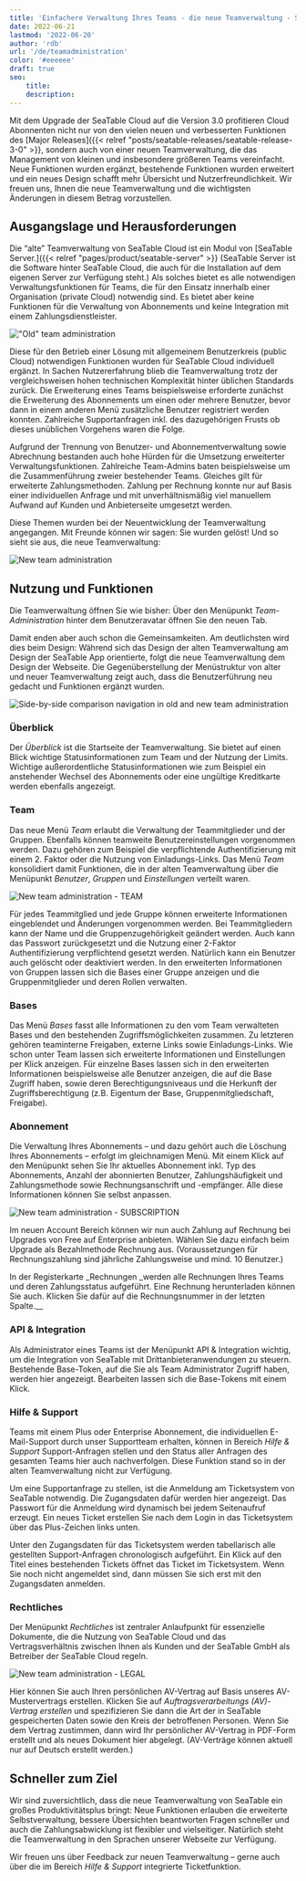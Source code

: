 ```yaml
---
title: 'Einfachere Verwaltung Ihres Teams - die neue Teamverwaltung - SeaTable'
date: 2022-06-21
lastmod: '2022-06-20'
author: 'rdb'
url: '/de/teamadministration'
color: '#eeeeee'
draft: true
seo:
    title:
    description:
---
```


Mit dem Upgrade der SeaTable Cloud auf die Version 3.0 profitieren Cloud Abonnenten nicht nur von den vielen neuen und verbesserten Funktionen des [Major Releases]({{< relref "posts/seatable-releases/seatable-release-3-0" >}}, sondern auch von einer neuen Teamverwaltung, die das Management von kleinen und insbesondere größeren Teams vereinfacht. Neue Funktionen wurden ergänzt, bestehende Funktionen wurden erweitert und ein neues Design schafft mehr Übersicht und Nutzerfreundlichkeit. Wir freuen uns, Ihnen die neue Teamverwaltung und die wichtigsten Änderungen in diesem Betrag vorzustellen.

## Ausgangslage und Herausforderungen

Die “alte” Teamverwaltung von SeaTable Cloud ist ein Modul von [SeaTable Server.]({{< relref "pages/product/seatable-server" >}} (SeaTable Server ist die Software hinter SeaTable Cloud, die auch für die Installation auf dem eigenen Server zur Verfügung steht.) Als solches bietet es alle notwendigen Verwaltungsfunktionen für Teams, die für den Einsatz innerhalb einer Organisation (private Cloud) notwendig sind. Es bietet aber keine Funktionen für die Verwaltung von Abonnements und keine Integration mit einem Zahlungsdienstleister.

!["Old" team administration](https://seatable.io/wp-content/uploads/2022/06/TeamAdministration_old.png)

Diese für den Betrieb einer Lösung mit allgemeinem Benutzerkreis (public Cloud) notwendigen Funktionen wurden für SeaTable Cloud individuell ergänzt. In Sachen Nutzererfahrung blieb die Teamverwaltung trotz der vergleichsweisen hohen technischen Komplexität hinter üblichen Standards zurück. Die Erweiterung eines Teams beispielsweise erforderte zunächst die Erweiterung des Abonnements um einen oder mehrere Benutzer, bevor dann in einem anderen Menü zusätzliche Benutzer registriert werden konnten. Zahlreiche Supportanfragen inkl. des dazugehörigen Frusts ob dieses unüblichen Vorgehens waren die Folge.

Aufgrund der Trennung von Benutzer- und Abonnementverwaltung sowie Abrechnung bestanden auch hohe Hürden für die Umsetzung erweiterter Verwaltungsfunktionen. Zahlreiche Team-Admins baten beispielsweise um die Zusammenführung zweier bestehender Teams. Gleiches gilt für erweiterte Zahlungsmethoden. Zahlung per Rechnung konnte nur auf Basis einer individuellen Anfrage und mit unverhältnismäßig viel manuellem Aufwand auf Kunden und Anbieterseite umgesetzt werden.

Diese Themen wurden bei der Neuentwicklung der Teamverwaltung angegangen. Mit Freunde können wir sagen: Sie wurden gelöst! Und so sieht sie aus, die neue Teamverwaltung:

![New team administration](https://seatable.io/wp-content/uploads/2022/06/TeamAdministration_Overview_.png)

## Nutzung und Funktionen

Die Teamverwaltung öffnen Sie wie bisher: Über den Menüpunkt _Team-Administration_ hinter dem Benutzeravatar öffnen Sie den neuen Tab.

Damit enden aber auch schon die Gemeinsamkeiten. Am deutlichsten wird dies beim Design: Während sich das Design der alten Teamverwaltung am Design der SeaTable App orientierte, folgt die neue Teamverwaltung dem Design der Webseite. Die Gegenüberstellung der Menüstruktur von alter und neuer Teamverwaltung zeigt auch, dass die Benutzerführung neu gedacht und Funktionen ergänzt wurden.

![Side-by-side comparison navigation in old and new team administration](https://seatable.io/wp-content/uploads/2022/06/Teamverwaltung_Navigation.png)

### Überblick

Der _Überblick_ ist die Startseite der Teamverwaltung. Sie bietet auf einen Blick wichtige Statusinformationen zum Team und der Nutzung der Limits. Wichtige außerordentliche Statusinformationen wie zum Beispiel ein anstehender Wechsel des Abonnements oder eine ungültige Kreditkarte werden ebenfalls angezeigt.

### Team

Das neue Menü _Team_ erlaubt die Verwaltung der Teammitglieder und der Gruppen. Ebenfalls können teamweite Benutzereinstellungen vorgenommen werden. Dazu gehören zum Beispiel die verpflichtende Authentifizierung mit einem 2. Faktor oder die Nutzung von Einladungs-Links. Das Menü _Team_ konsolidiert damit Funktionen, die in der alten Teamverwaltung über die Menüpunkt _Benutzer_, _Gruppen_ und _Einstellungen_ verteilt waren.

![New team administration - TEAM](https://seatable.io/wp-content/uploads/2022/06/TeamAdministration_Team.png)

Für jedes Teammitglied und jede Gruppe können erweiterte Informationen eingeblendet und Änderungen vorgenommen werden. Bei Teammitgliedern kann der Name und die Gruppenzugehörigkeit geändert werden. Auch kann das Passwort zurückgesetzt und die Nutzung einer 2-Faktor Authentifizierung verpflichtend gesetzt werden. Natürlich kann ein Benutzer auch gelöscht oder deaktiviert werden. In den erweiterten Informationen von Gruppen lassen sich die Bases einer Gruppe anzeigen und die Gruppenmitglieder und deren Rollen verwalten.

### Bases

Das Menü _Bases_ fasst alle Informationen zu den vom Team verwalteten Bases und den bestehenden Zugriffsmöglichkeiten zusammen. Zu letzteren gehören teaminterne Freigaben, externe Links sowie Einladungs-Links. Wie schon unter Team lassen sich erweiterte Informationen und Einstellungen per Klick anzeigen. Für einzelne Bases lassen sich in den erweiterten Informationen beispielsweise alle Benutzer anzeigen, die auf die Base Zugriff haben, sowie deren Berechtigungsniveaus und die Herkunft der Zugriffsberechtigung (z.B. Eigentum der Base, Gruppenmitgliedschaft, Freigabe).

### Abonnement

Die Verwaltung Ihres Abonnements – und dazu gehört auch die Löschung Ihres Abonnements – erfolgt im gleichnamigen Menü. Mit einem Klick auf den Menüpunkt sehen Sie Ihr aktuelles Abonnement inkl. Typ des Abonnements, Anzahl der abonnierten Benutzer, Zahlungshäufigkeit und Zahlungsmethode sowie Rechnungsanschrift und -empfänger. Alle diese Informationen können Sie selbst anpassen.

![New team administration - SUBSCRIPTION](https://seatable.io/wp-content/uploads/2022/06/subscription-and-invoices.png)

Im neuen Account Bereich können wir nun auch Zahlung auf Rechnung bei Upgrades von Free auf Enterprise anbieten. Wählen Sie dazu einfach beim Upgrade als Bezahlmethode Rechnung aus. (Voraussetzungen für Rechnungszahlung sind jährliche Zahlungsweise und mind. 10 Benutzer.)

In der Registerkarte \_Rechnungen \_werden alle Rechnungen Ihres Teams und deren Zahlungsstatus aufgeführt. Eine Rechnung herunterladen können Sie auch. Klicken Sie dafür auf die Rechnungsnummer in der letzten Spalte.\_\_

### API & Integration

Als Administrator eines Teams ist der Menüpunkt API & Integration wichtig, um die Integration von SeaTable mit Drittanbieteranwendungen zu steuern. Bestehende Base-Token, auf die Sie als Team Administrator Zugriff haben, werden hier angezeigt. Bearbeiten lassen sich die Base-Tokens mit einem Klick.

### Hilfe & Support

Teams mit einem Plus oder Enterprise Abonnement, die individuellen E-Mail-Support durch unser Supportteam erhalten, können in Bereich _Hilfe & Support_ Support-Anfragen stellen und den Status aller Anfragen des gesamten Teams hier auch nachverfolgen. Diese Funktion stand so in der alten Teamverwaltung nicht zur Verfügung.

Um eine Supportanfrage zu stellen, ist die Anmeldung am Ticketsystem von SeaTable notwendig. Die Zugangsdaten dafür werden hier angezeigt. Das Passwort für die Anmeldung wird dynamisch bei jedem Seitenaufruf erzeugt. Ein neues Ticket erstellen Sie nach dem Login in das Ticketsystem über das Plus-Zeichen links unten.

Unter den Zugangsdaten für das Ticketsystem werden tabellarisch alle gestellten Support-Anfragen chronologisch aufgeführt. Ein Klick auf den Titel eines bestehenden Tickets öffnet das Ticket im Ticketsystem. Wenn Sie noch nicht angemeldet sind, dann müssen Sie sich erst mit den Zugangsdaten anmelden.

### Rechtliches

Der Menüpunkt _Rechtliches_ ist zentraler Anlaufpunkt für essenzielle Dokumente, die die Nutzung von SeaTable Cloud und das Vertragsverhältnis zwischen Ihnen als Kunden und der SeaTable GmbH als Betreiber der SeaTable Cloud regeln.

![New team administration - LEGAL](https://seatable.io/wp-content/uploads/2022/06/TeamAdministration_Legal.png)

Hier können Sie auch Ihren persönlichen AV-Vertrag auf Basis unseres AV-Mustervertrags erstellen. Klicken Sie auf _Auftragsverarbeitungs (AV)-Vertrag erstellen_ und spezifizieren Sie dann die Art der in SeaTable gespeicherten Daten sowie den Kreis der betroffenen Personen. Wenn Sie dem Vertrag zustimmen, dann wird Ihr persönlicher AV-Vertrag in PDF-Form erstellt und als neues Dokument hier abgelegt. (AV-Verträge können aktuell nur auf Deutsch erstellt werden.)

## Schneller zum Ziel

Wir sind zuversichtlich, dass die neue Teamverwaltung von SeaTable ein großes Produktivitätsplus bringt: Neue Funktionen erlauben die erweiterte Selbstverwaltung, bessere Übersichten beantworten Fragen schneller und auch die Zahlungsabwicklung ist flexibler und vielseitiger. Natürlich steht die Teamverwaltung in den Sprachen unserer Webseite zur Verfügung.

Wir freuen uns über Feedback zur neuen Teamverwaltung – gerne auch über die im Bereich _Hilfe & Support_ integrierte Ticketfunktion.
